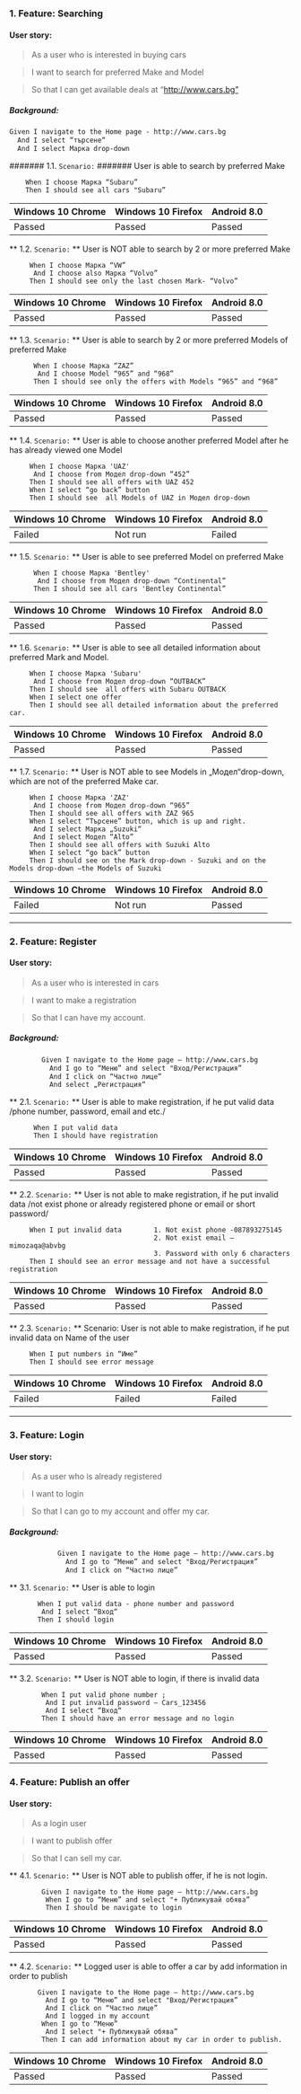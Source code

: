  ### 1. Feature: Searching ###

 #### User story: ####  
 > As a user who is interested in buying cars
 
 > I want to search for preferred Make and Model  
 
 > So that I can get available deals at “http://www.cars.bg”
 
##### Background: #####
````html
Given I navigate to the Home page - http://www.cars.bg
  And I select “търсене“
  And I select Марка drop-down
````

####### 1.1.  `Scenario:` ####### User is able to search by preferred Make 
 
        When I choose Марка “Subaru”
        Then I should see all cars "Subaru” 

 | Windows 10 Chrome | Windows 10 Firefox | Android 8.0 | 
 | --- | --- | --- |
 | Passed | Passed | Passed |
 
** 1.2. `Scenario:` **  User is NOT able to search by 2 or more preferred Make
 
 
         When I choose Марка “VW”
          And I choose also Марка “Volvo”
         Then I should see only the last chosen Mark- “Volvo” 

| Windows 10 Chrome | Windows 10 Firefox | Android 8.0 | 
 | --- | --- | --- |
 | Passed | Passed | Passed |

** 1.3. `Scenario:` ** User is able to search by 2 or more preferred Models of preferred Make 

          When I choose Марка “ZAZ”
           And I choose Model “965” and “968”
          Then I should see only the offers with Models “965” and “968” 

 | Windows 10 Chrome | Windows 10 Firefox | Android 8.0 | 
 | --- | --- | --- |
 | Passed | Passed | Passed |

** 1.4. `Scenario:` ** User is able to choose another preferred Model after he has already viewed  one Model

         When I choose Марка 'UAZ'
          And I choose from Модел drop-down “452”    
         Then I should see all offers with UAZ 452
         When I select “go back” button       
         Then I should see  all Models of UAZ in Модел drop-down
 | Windows 10 Chrome | Windows 10 Firefox | Android 8.0 | 
 | --- | --- | --- |
 | Failed | Not run | Failed |    



** 1.5. `Scenario:` ** User is able to see preferred Model on preferred Make 

          When I choose Марка 'Bentley'
           And I choose from Модел drop-down “Continental”            
          Then I should see all cars 'Bentley Continental” 
 | Windows 10 Chrome | Windows 10 Firefox | Android 8.0 | 
 | --- | --- | --- |
 | Passed | Passed | Passed |

** 1.6. `Scenario:` ** User is able to see all detailed information about preferred Mark and Model.
 
         When I choose Марка 'Subaru'
          And I choose from Модел drop-down “OUTBACK”    
         Then I should see  all offers with Subaru OUTBACK
         When I select one offer       
         Then I should see all detailed information about the preferred car.

 | Windows 10 Chrome | Windows 10 Firefox | Android 8.0 | 
 | --- | --- | --- |
 | Passed | Passed | Passed 

** 1.7. `Scenario:` ** User is NOT able to see Models in „Модел“drop-down, which are not of the preferred Make car.

         When I choose Марка 'ZAZ'
          And I choose from Модел drop-down “965”    
         Then I should see all offers with ZAZ 965
         When I select “Търсене” button, which is up and right.
          And I select Марка „Suzuki“
          And I select Модел “Alto”  
         Then I should see all offers with Suzuki Alto
         When I select “go back” button                   
         Then I should see on the Mark drop-down - Suzuki and on the Models drop-down –the Models of Suzuki
 | Windows 10 Chrome | Windows 10 Firefox | Android 8.0 | 
 | --- | --- | --- |
 | Failed| Not run | Passed 
        
------------------------------------------------------------------


### 2. Feature: Register ###
#### User story: ####
> As a user who is interested in  cars

> I want to make a registration 

> So that I can have my account.

##### Background: #####
````html
        Given I navigate to the Home page – http://www.cars.bg
          And I go to “Меню” and select "Вход/Регистрация”
          And I click on “Частно лице”
          And select „Регистрация“ 
````
 ** 2.1. `Scenario:` ** User is able to make registration, if he put valid data /phone number, password, email and etc./
 
          When I put valid data 
          Then I should have registration
 | Windows 10 Chrome | Windows 10 Firefox | Android 8.0 | 
 | --- | --- | --- |
 | Passed | Passed | Passed |


** 2.2. `Scenario:` **  User is not able to make registration, if he put invalid data /not exist phone or already registered phone or email or short password/

         When I put invalid data        1. Not exist phone -087893275145
                                        2. Not exist email – mimozaqa@abvbg
                                        3. Password with only 6 characters
         Then I should see an error message and not have a successful registration
         
 | Windows 10 Chrome | Windows 10 Firefox | Android 8.0 | 
 | --- | --- | --- |
 | Passed | Passed | Passed |


** 2.3. `Scenario:` ** Scenario: User is not able to make registration, if he put invalid data on Name of the user

         When I put numbers in “Име” 
         Then I should see error message 
 | Windows 10 Chrome | Windows 10 Firefox | Android 8.0 | 
 | --- | --- | --- |
 | Failed | Failed | Failed |

-------------------------------------------------------------------------------------

### 3. Feature: Login ###
#### User story: ####
> As a user who is already registered

> I want to login 

> So that I can go to my account and offer my car.

##### Background: #####
````html
            Given I navigate to the Home page – http://www.cars.bg
              And I go to “Меню” and select "Вход/Регистрация”
              And I click on “Частно лице”  
````
** 3.1. `Scenario:` **  User is able to login

           When I put valid data - phone number and password
            And I select “Вход“
           Then I should login
 | Windows 10 Chrome | Windows 10 Firefox | Android 8.0 | 
 | --- | --- | --- |
 | Passed | Passed | Passed |
           
  ** 3.2. `Scenario:` ** User is NOT able to login, if there is invalid data
  
            When I put valid phone number ;
             And I put invalid password – Cars_123456
             And I select “Вход“
            Then I should have an error message and no login
            
| Windows 10 Chrome | Windows 10 Firefox | Android 8.0 | 
 | --- | --- | --- |
 | Passed | Passed | Passed |
 
 ### 4. Feature:  Publish an offer  ###
#### User story: ####
> As a login user

> I want to publish offer

> So that I can sell my car.

 ** 4.1. `Scenario:` **  User is NOT able to publish offer, if he is not login.
 
            Given I navigate to the Home page – http://www.cars.bg
             When I go to “Меню” and select "+ Публикувай обява”
             Then I should be navigate to login 
             
 | Windows 10 Chrome | Windows 10 Firefox | Android 8.0 | 
 | --- | --- | --- |
 | Passed | Passed | Passed |
 
 ** 4.2. `Scenario:` ** Logged user is able to offer a car by add information in order to publish
 
           Given I navigate to the Home page – http://www.cars.bg
             And I go to “Меню” and select "Вход/Регистрация”
             And I click on “Частно лице” 
             And I logged in my account          
            When I go to “Меню” 
             And I select "+ Публикувай обява”
            Then I can add information about my car in order to publish. 

 | Windows 10 Chrome | Windows 10 Firefox | Android 8.0 | 
 | --- | --- | --- |
 | Passed | Passed | Passed |
